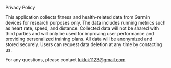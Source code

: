 Privacy Policy

This application collects fitness and health-related data from Garmin devices for research purposes only. The data includes running metrics such as heart rate, speed, and distance. Collected data will not be shared with third parties and will only be used for improving user performance and providing personalized training plans. All data will be anonymized and stored securely. Users can request data deletion at any time by contacting us.

For any questions, please contact lukluk1123@gmail.com
